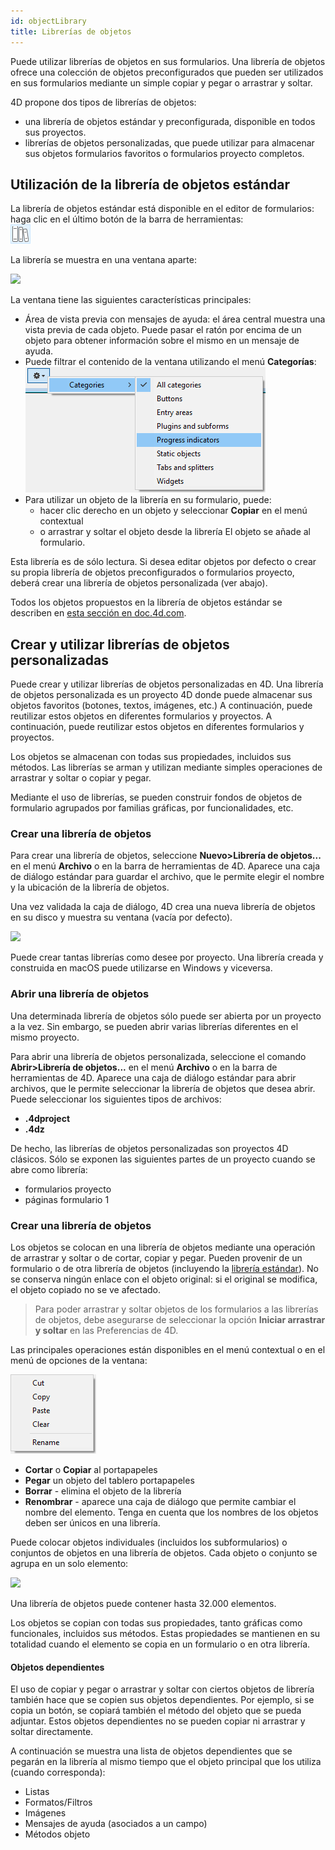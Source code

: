 ```yaml
---
id: objectLibrary
title: Librerías de objetos
---
```



Puede utilizar librerías de objetos en sus formularios. Una librería de objetos ofrece una colección de objetos preconfigurados que pueden ser utilizados en sus formularios mediante un simple copiar y pegar o arrastrar y soltar.

4D propone dos tipos de librerías de objetos:

- una librería de objetos estándar y preconfigurada, disponible en todos sus proyectos.
- librerías de objetos personalizadas, que puede utilizar para almacenar sus objetos formularios favoritos o formularios proyecto completos.

## Utilización de la librería de objetos estándar

La librería de objetos estándar está disponible en el editor de formularios: haga clic en el último botón de la barra de herramientas:  
![](../assets/en/FormEditor/library1.png)

La librería se muestra en una ventana aparte:

![](../assets/en/FormEditor/library2.png)

La ventana tiene las siguientes características principales:

- Área de vista previa con mensajes de ayuda: el área central muestra una vista previa de cada objeto. Puede pasar el ratón por encima de un objeto para obtener información sobre el mismo en un mensaje de ayuda.
- Puede filtrar el contenido de la ventana utilizando el menú **Categorías**: ![](../assets/en/FormEditor/library3.png)
- Para utilizar un objeto de la librería en su formulario, puede:
  - hacer clic derecho en un objeto y seleccionar **Copiar** en el menú contextual
  - o arrastrar y soltar el objeto desde la librería El objeto se añade al formulario.

Esta librería es de sólo lectura. Si desea editar objetos por defecto o crear su propia librería de objetos preconfigurados o formularios proyecto, deberá crear una librería de objetos personalizada (ver abajo).

Todos los objetos propuestos en la librería de objetos estándar se describen en [esta sección en doc.4d.com](https://doc.4d.com/4Dv17R6/4D/17-R6/Library-objects.200-4354586.en.html).

## Crear y utilizar librerías de objetos personalizadas

Puede crear y utilizar librerías de objetos personalizadas en 4D. Una librería de objetos personalizada es un proyecto 4D donde puede almacenar sus objetos favoritos (botones, textos, imágenes, etc.) A continuación, puede reutilizar estos objetos en diferentes formularios y proyectos. A continuación, puede reutilizar estos objetos en diferentes formularios y proyectos.

Los objetos se almacenan con todas sus propiedades, incluidos sus métodos. Las librerías se arman y utilizan mediante simples operaciones de arrastrar y soltar o copiar y pegar.

Mediante el uso de librerías, se pueden construir fondos de objetos de formulario agrupados por familias gráficas, por funcionalidades, etc.

### Crear una librería de objetos

Para crear una librería de objetos, seleccione **Nuevo>Librería de objetos...** en el menú **Archivo** o en la barra de herramientas de 4D. Aparece una caja de diálogo estándar para guardar el archivo, que le permite elegir el nombre y la ubicación de la librería de objetos.

Una vez validada la caja de diálogo, 4D crea una nueva librería de objetos en su disco y muestra su ventana (vacía por defecto).

![](../assets/en/FormEditor/library4.png)

Puede crear tantas librerías como desee por proyecto. Una librería creada y construida en macOS puede utilizarse en Windows y viceversa.

### Abrir una librería de objetos

Una determinada librería de objetos sólo puede ser abierta por un proyecto a la vez. Sin embargo, se pueden abrir varias librerías diferentes en el mismo proyecto.

Para abrir una librería de objetos personalizada, seleccione el comando **Abrir>Librería de objetos...** en el menú **Archivo** o en la barra de herramientas de 4D. Aparece una caja de diálogo estándar para abrir archivos, que le permite seleccionar la librería de objetos que desea abrir. Puede seleccionar los siguientes tipos de archivos:

- **.4dproject**
- **.4dz**

De hecho, las librerías de objetos personalizadas son proyectos 4D clásicos. Sólo se exponen las siguientes partes de un proyecto cuando se abre como librería:

- formularios proyecto
- páginas formulario 1

### Crear una librería de objetos

Los objetos se colocan en una librería de objetos mediante una operación de arrastrar y soltar o de cortar, copiar y pegar. Pueden provenir de un formulario o de otra librería de objetos (incluyendo la [librería estándar](#using-the-standard-object-library)). No se conserva ningún enlace con el objeto original: si el original se modifica, el objeto copiado no se ve afectado.

> Para poder arrastrar y soltar objetos de los formularios a las librerías de objetos, debe asegurarse de seleccionar la opción **Iniciar arrastrar y soltar** en las Preferencias de 4D.

Las principales operaciones están disponibles en el menú contextual o en el menú de opciones de la ventana:

![](../assets/en/FormEditor/library5.png)

- **Cortar** o **Copiar** al portapapeles
- **Pegar** un objeto del tablero portapapeles
- **Borrar** - elimina el objeto de la librería
- **Renombrar** - aparece una caja de diálogo que permite cambiar el nombre del elemento. Tenga en cuenta que los nombres de los objetos deben ser únicos en una librería.

Puede colocar objetos individuales (incluidos los subformularios) o conjuntos de objetos en una librería de objetos. Cada objeto o conjunto se agrupa en un solo elemento:

![](../assets/en/FormEditor/library6.png)

Una librería de objetos puede contener hasta 32.000 elementos.

Los objetos se copian con todas sus propiedades, tanto gráficas como funcionales, incluidos sus métodos. Estas propiedades se mantienen en su totalidad cuando el elemento se copia en un formulario o en otra librería.

#### Objetos dependientes

El uso de copiar y pegar o arrastrar y soltar con ciertos objetos de librería también hace que se copien sus objetos dependientes. Por ejemplo, si se copia un botón, se copiará también el método del objeto que se pueda adjuntar. Estos objetos dependientes no se pueden copiar ni arrastrar y soltar directamente.

A continuación se muestra una lista de objetos dependientes que se pegarán en la librería al mismo tiempo que el objeto principal que los utiliza (cuando corresponda):

- Listas
- Formatos/Filtros
- Imágenes
- Mensajes de ayuda (asociados a un campo)
- Métodos objeto
